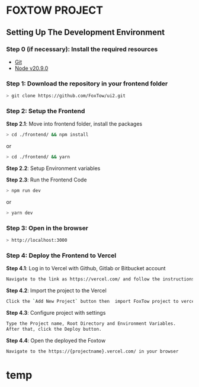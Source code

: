 # FOXTOW PROJECT

## Setting Up The Development Environment

### Step 0 (if necessary): Install the required resources

- [Git](https://git-scm.com/downloads)
- [Node v20.9.0](https://nodejs.org/en/blog/release/v20.9.0)

### Step 1: Download the repository in your frontend folder

```bash
> git clone https://github.com/FoxTow/ui2.git
```

### Step 2: Setup the Frontend

**Step 2.1**: Move into frontend folder, install the packages

```bash
> cd ./frontend/ && npm install
```

or

```bash
> cd ./frontend/ && yarn
```

**Step 2.2**: Setup Environment variables

**Step 2.3**: Run the Frontend Code

```bash
> npm run dev
```

or

```bash
> yarn dev
```

### Step 3: Open in the browser

```bash
> http://localhost:3000
```

### Step 4: Deploy the Frontend to Vercel

**Step 4.1**: Log in to Vercel with Github, Gitlab or Bitbucket account
```bash
Navigate to the link as https://vercel.com/ and follow the instructions to log in Vercel.
```

**Step 4.2**: Import the project to the Vercel
```bash
Click the `Add New Project` button then  import FoxTow project to vercel.
```
**Step 4.3**: Configure project with settings
```bash
Type the Project name, Root Directory and Environment Variables.
After that, click the Deploy button.
```
**Step 4.4**: Open the deployed the Foxtow
```bash
Navigate to the https://{projectname}.vercel.com/ in your browser
```
# temp
